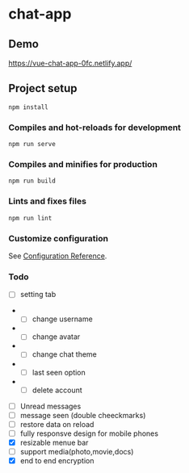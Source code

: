 # chat-app
## Demo
https://vue-chat-app-0fc.netlify.app/
## Project setup
```
npm install
```

### Compiles and hot-reloads for development
```
npm run serve
```

### Compiles and minifies for production
```
npm run build
```

### Lints and fixes files
```
npm run lint
```

### Customize configuration
See [Configuration Reference](https://cli.vuejs.org/config/).

### Todo

- [ ] setting tab
- - [ ] change username
- - [ ] change avatar
- - [ ] change chat theme
- - [ ] last seen option
- - [ ] delete account
- [ ] Unread messages
- [ ] message seen (double cheeckmarks)
- [ ] restore data on reload 
- [ ] fully responsve design for mobile phones
- [X] resizable menue bar
- [ ] support media(photo,movie,docs)
- [X] end to end encryption

